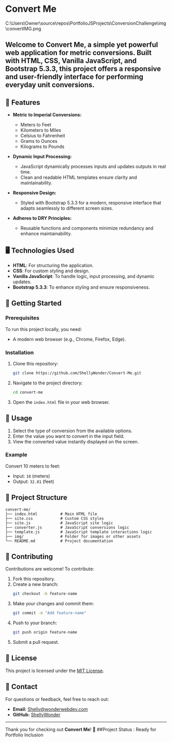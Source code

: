 # Convert Me
C:\Users\Owner\source\repos\PortfolioJSProjects\ConversionChallenge\img\convertIMG.png

## Welcome to **Convert Me**, a simple yet powerful web application for metric conversions. Built with **HTML**, **CSS**, **Vanilla JavaScript**, and **Bootstrap 5.3.3**, this project offers a responsive and user-friendly interface for performing everyday unit conversions.

## 🚀 Features

- **Metric to Imperial Conversions:**
  - Meters to Feet
  - Kilometers to Miles
  - Celsius to Fahrenheit
  - Grams to Ounces
  - Kilograms to Pounds

- **Dynamic Input Processing:**
  - JavaScript dynamically processes inputs and updates outputs in real time.
  - Clean and readable HTML templates ensure clarity and maintainability.

- **Responsive Design:**
  - Styled with Bootstrap 5.3.3 for a modern, responsive interface that adapts seamlessly to different screen sizes.

- **Adheres to DRY Principles:**
  - Reusable functions and components minimize redundancy and enhance maintainability.

## 🖥️ Technologies Used

- **HTML**: For structuring the application.
- **CSS**: For custom styling and design.
- **Vanilla JavaScript**: To handle logic, input processing, and dynamic updates.
- **Bootstrap 5.3.3**: To enhance styling and ensure responsiveness.

## 🌟 Getting Started

### Prerequisites
To run this project locally, you need:
- A modern web browser (e.g., Chrome, Firefox, Edge).

### Installation
1. Clone this repository:
   ```bash
   git clone https://github.com/ShellyWonder/Convert-Me.git
   ```
2. Navigate to the project directory:
   ```bash
   cd convert-me
   ```
3. Open the `index.html` file in your web browser.

## 🎯 Usage

1. Select the type of conversion from the available options.
2. Enter the value you want to convert in the input field.
3. View the converted value instantly displayed on the screen.

### Example
Convert 10 meters to feet:
- Input: `10` (meters)
- Output: `32.81` (feet)

## 📂 Project Structure
```
convert-me/
├── index.html          # Main HTML file
├── site.css            # Custom CSS styles
├── site.js             # JavaScript site logic
├── converter.js        # JavaScript conversions logic 
├── template.js         # JavaScript template interactions logic 
├── img/                # Folder for images or other assets
└── README.md           # Project documentation
```
## 🤝 Contributing

Contributions are welcome! To contribute:
1. Fork this repository.
2. Create a new branch:
   ```bash
   git checkout -b feature-name
   ```
3. Make your changes and commit them:
   ```bash
   git commit -m "Add feature-name"
   ```
4. Push to your branch:
   ```bash
   git push origin feature-name
   ```
5. Submit a pull request.

## 📝 License

This project is licensed under the [MIT License](LICENSE).

## 💬 Contact

For questions or feedback, feel free to reach out:
- **Email:** Shelly@wonderwebdev.com
- **GitHub:** [ShellyWonder](https://github.com/ShellyWonder)

---

Thank you for checking out **Convert Me**! 🌟
##Project Status : Ready for Portfolio Inclusion    

